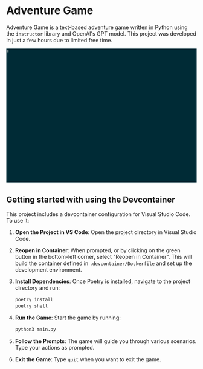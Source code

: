 # Adventure Game

Adventure Game is a text-based adventure game written in Python using the `instructor` library and OpenAI's GPT model. This project was developed in just a few hours due to limited free time.

![Example Usage](./example_usage.gif)

## Getting started with using the Devcontainer

This project includes a devcontainer configuration for Visual Studio Code. To use it:

1. **Open the Project in VS Code**: Open the project directory in Visual Studio Code.

2. **Reopen in Container**: When prompted, or by clicking on the green button in the bottom-left corner, select "Reopen in Container". This will build the container defined in `.devcontainer/Dockerfile` and set up the development environment.

3. **Install Dependencies**: Once Poetry is installed, navigate to the project directory and run:
    ```sh
    poetry install
    poetry shell
    ```

4. **Run the Game**: Start the game by running:
    ```sh
    python3 main.py
    ```

5. **Follow the Prompts**: The game will guide you through various scenarios. Type your actions as prompted.

6. **Exit the Game**: Type `quit` when you want to exit the game.
